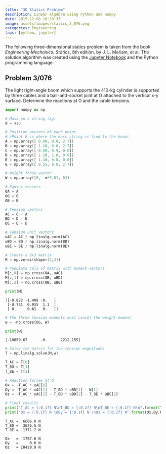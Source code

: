 ```yaml
---
title: "3D Statics Problem"
description: Linear algebra using Python and numpy
date: 2015-12-08 18:20:33
image: assets/images/statics_3_076.png
categories: Engineering
tags: [python, jupyter]
---
```


The following three-dimensional statics problem is taken from the book _Engineering Mechanics: Statics_, 8th edition, by J. L. Meriam, et al. The solution algorithm was created using the [Jupyter Notebook](http://jupyter.org) and the Python programming language.

## Problem 3/076

The light right-angle boom which supports the 410-kg cylinder is supported by three cables and a ball-and-socket joint at O attached to the vertical x-y surface. Determine the reactions at O and the cable tensions.

<!-- more -->

```python
import numpy as np
```

```python
# Mass on a string (kg)
m = 410

# Position vectors of each point
# (Point G is where the mass string is tied to the boom)
A = np.array([ 0.00, 0.0, 2.7])
B = np.array([ 1.10, 0.0, 2.7])
C = np.array([-0.80, 0.9, 0.0])
D = np.array([ 1.10, 1.8, 0.0])
E = np.array([ 1.10, 0.0, 0.0])
G = np.array([ 0.55, 0.0, 2.7])
```

```python
# Weight force vector
W = np.array([0, -m*9.81, 0])

# Radius vectors
OA = A
OG = G
OB = B

# Tension vectors
AC = C - A
BD = D - B
BE = E - B
```

```python
# Tension unit vectors
uAC = AC / np.linalg.norm(AC)
uBD = BD / np.linalg.norm(BD)
uBE = BE / np.linalg.norm(BE)
```

```python
# Create a 3x3 matrix
M = np.zeros(shape=(3,3))
```

```python
# Populate cols of matrix with moment vectors
M[:,0] = np.cross(OA, uAC)
M[:,1] = np.cross(OB, uBD)
M[:,2] = np.cross(OB, uBE)

print(M)
```

    [[-0.822 -1.498 -0.   ]
     [-0.731  0.915  1.1  ]
     [ 0.     0.61   0.   ]]

```python
# The three tension moments must cancel the weight moment
w = -np.cross(OG, W)

print(w)
```

    [-10859.67      -0.      2212.155]

```python
# Solve the matrix for the tension magnitudes
T = np.linalg.solve(M,w)

T_AC = T[0]
T_BD = T[1]
T_BE = T[2]
```

```python
# Reaction forces at O
Ox = -T_AC * uAC[0]
Oy = -T_AC * uAC[1] - T_BD * uBD[1] - W[1]
Oz = -T_AC * uAC[2] - T_BD * uBD[2] - T_BE * uBE[2]
```

```python
# Final results
print("T_AC = {:0.1f} N\nT_BD = {:0.1f} N\nT_BE = {:0.1f} N\n".format(T_AC,T_BD,T_BE))
print("Ox = {:0.1f} N \nOy = {:0.1f} N \nOz = {:0.1f} N".format(Ox,Oy,Oz))
```

    T_AC =  6606.0 N
    T_BD =  3625.5 N
    T_BE =  1371.2 N

    Ox   =  1787.6 N
    Oy   =     0.0 N
    Oz   = 10420.9 N
